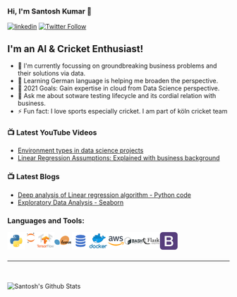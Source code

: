### Hi, I'm Santosh Kumar  👋

[![linkedin](https://img.shields.io/website?label=Santosh&style=for-the-badge&&logo=linkedin&url=https%3A%2F%2Fcodestackr.com)](https://www.linkedin.com/in/santoshkumar11/)
[![Twitter Follow](https://img.shields.io/twitter/follow/Santosh?color=1DA1F2&logo=twitter&style=for-the-badge)](https://twitter.com/dataforbusines?s=08)

## I'm an AI & Cricket Enthusiast! 

- 🔭 I'm currently focussing on groundbreaking business problems and their solutions via data.   
- 🌱 Learning German language is helping me broaden the perspective. 
- 🥅 2021 Goals: Gain expertise in cloud from Data Science perspective. 
- 💬 Ask me about sotware testing lifecycle and its cordial relation with business.   
- ⚡ Fun fact: I love sports especially cricket. I am part of köln cricket team



### 📺 Latest YouTube Videos

<!-- YOUTUBE:START -->
- [Environment types in data science projects](https://www.youtube.com/watch?v=8SnS88WYO3o&t=5s)
- [Linear Regression Assumptions: Explained with business background](https://www.youtube.com/watch?v=yrbGlD4cwt8)


<!-- YOUTUBE:END -->


### 📺 Latest Blogs

- [Deep analysis of Linear regression algorithm - Python code](https://github.com/beingsantosh/MyBlogs/blob/main/LinearRegression/LinearRegression.ipynb)
- [Exploratory Data Analysis - Seaborn](https://github.com/beingsantosh/Visualization/blob/master/Seaborn.ipynb)



### Languages and Tools:

<img align="left" alt="python" width="40px" src="https://raw.githubusercontent.com/github/explore/80688e429a7d4ef2fca1e82350fe8e3517d3494d/topics/python/python.png" />
<img align="left" alt="Jupyter Notebook" width="26px" src="https://raw.githubusercontent.com/github/explore/80688e429a7d4ef2fca1e82350fe8e3517d3494d/topics/jupyter-notebook/jupyter-notebook.png" />
<img align="left" alt="Tensorflow" width="40px" src="https://raw.githubusercontent.com/github/explore/80688e429a7d4ef2fca1e82350fe8e3517d3494d/topics/tensorflow/tensorflow.png" />
<img align="left" alt="scikit-learn" width="40px" src="https://raw.githubusercontent.com/github/explore/80688e429a7d4ef2fca1e82350fe8e3517d3494d/topics/scikit-learn/scikit-learn.png" />
<img align="left" alt="sql" width="40px" src="https://raw.githubusercontent.com/github/explore/80688e429a7d4ef2fca1e82350fe8e3517d3494d/topics/sql/sql.png" />
<img align="left" alt="docker" width="40px" src="https://raw.githubusercontent.com/github/explore/80688e429a7d4ef2fca1e82350fe8e3517d3494d/topics/docker/docker.png" />
<img align="left" alt="aws" width="40px" src="https://raw.githubusercontent.com/github/explore/fbceb94436312b6dacde68d122a5b9c7d11f9524/topics/aws/aws.png" />

<img align="left" alt="bash" width="40px" src="https://raw.githubusercontent.com/github/explore/80688e429a7d4ef2fca1e82350fe8e3517d3494d/topics/bash/bash.png" />
<img align="left" alt="Flask" width="40px" src="https://raw.githubusercontent.com/github/explore/80688e429a7d4ef2fca1e82350fe8e3517d3494d/topics/flask/flask.png" />

<img align="left" alt="bootstrap" width="40px" src="https://raw.githubusercontent.com/github/explore/80688e429a7d4ef2fca1e82350fe8e3517d3494d/topics/bootstrap/bootstrap.png" />

<br>
<br>
<br>

---

<br>

<br>
<img align="left" alt="Santosh's Github Stats" src="https://github-readme-stats.vercel.app/api?username=beingsantosh&show_icons=true&hide_border=true&count_private=true" />




<!--
## Stock Price Prediction
Web app deployed on Heroku and AWS EC2. Model is trained with LSTM/GloVe. Data was web scrapped from beautifulcoup and selenium.

[Nifty50 Prediction](https://github.com/beingsantosh/heroku-app-nifty50)

## Master Thesis Project
Master thesis on recommender systems. Colloborative filtering concept was used to select top N items.

Thesis topic: Investigating the accuracy of different distance measures for determining the proximity between the items in movie recommender systems.

[Thesis project](https://github.com/beingsantosh/Final-thesis-work-on-Recommender-System)

## Complete breakdown on exploratory data analysis 
Below repository containes multiple notebooks to eloborate about EDA. Python libraries used are seaborn, matplotlib, pandas.

[EDA](https://github.com/beingsantosh/Visualization)

## Youtube channel
Utilizing the youtube platform to share knowledge to the community.

[Youtube Link](https://www.youtube.com/channel/UCKGTj6idu9jb1jx06YAphCA)

-->

<!--
**beingsantosh/beingsantosh** is a ✨ _special_ ✨ repository because its `README.md` (this file) appears on your GitHub profile.

Here are some ideas to get you started:

- 🔭 I’m currently working on ...
- 🌱 I’m currently learning ...
- 👯 I’m looking to collaborate on ...
- 🤔 I’m looking for help with ...
- 💬 Ask me about ...
- 📫 How to reach me: ...
- 😄 Pronouns: ...
- ⚡ Fun fact: ...
-->
